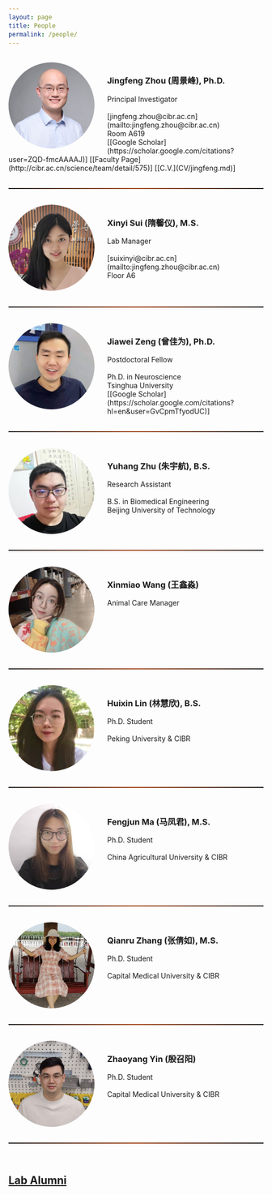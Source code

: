 ```yaml
---
layout: page
title: People
permalink: /people/
---
```


<br>
  
  
<!-- ========================================================================================================================== -->
<img align="left" width="170" style="margin-right:25px; border-radius: 50%; border: 0px solid #6495ED;" src="/people/jingfeng_zhou.jpg" />
<h3>Jingfeng Zhou (周景峰), Ph.D.</h3>
Principal Investigator<br><br>
[jingfeng.zhou@cibr.ac.cn](mailto:jingfeng.zhou@cibr.ac.cn)<br>Room A619<br>
[[Google Scholar](https://scholar.google.com/citations?user=ZQD-fmcAAAAJ)] [[Faculty Page](http://cibr.ac.cn/science/team/detail/575)] [[C.V.](CV/jingfeng.md)]<br clear="left" />
<br>
<hr style="height:2px; border:1px; background-image: linear-gradient(to right, rgba(255, 94, 19, 0), rgba(255, 94, 19, 0.6), rgba(255, 94, 19, 0))" />
<br>




<!-- ========================================================================================================================== -->
<img align="left" width="170" style="margin-right:25px; border-radius: 50%; border: 0px solid #6495ED;" src="/people/xinyi_sui.jpg" />
<h3>Xinyi Sui (隋馨仪), M.S.</h3>
Lab Manager<br><br>
[suixinyi@cibr.ac.cn](mailto:jingfeng.zhou@cibr.ac.cn)<br>Floor A6<br clear="left" />
<br>
<hr style="height:2px; border:1px; background-image: linear-gradient(to right, rgba(255, 94, 19, 0), rgba(255, 94, 19, 0.6), rgba(255, 94, 19, 0))" />
<br>




<!-- ========================================================================================================================== -->
<img align="left" width="170" style="margin-right:25px; border-radius: 50%; border: 0px solid #6495ED;" src="/people/jiawei_zeng.jpg" />
<h3>Jiawei Zeng (曾佳为), Ph.D.</h3>
Postdoctoral Fellow<br><br>
Ph.D. in Neuroscience<br>Tsinghua University<br>
[[Google Scholar](https://scholar.google.com/citations?hl=en&user=GvCpmTfyodUC)]<br clear="left" />
<br>
<hr style="height:2px; border:1px; background-image: linear-gradient(to right, rgba(255, 94, 19, 0), rgba(255, 94, 19, 0.6), rgba(255, 94, 19, 0))" />
<br>

<!-- ========================================================================================================================== -->
<img align="left" width="170" style="margin-right:25px; border-radius: 50%; border: 0px solid #6495ED;" src="/people/yuhang_zhu.jpg" />
<h3>Yuhang Zhu (朱宇航), B.S.</h3>
Research Assistant<br><br>
B.S. in Biomedical Engineering<br>Beijing University of Technology<br clear="left" />
<br>
<hr style="height:2px; border:1px; background-image: linear-gradient(to right, rgba(255, 94, 19, 0), rgba(255, 94, 19, 0.6), rgba(255, 94, 19, 0))" />
<br>

<!-- ========================================================================================================================== -->
<img align="left" width="170" style="margin-right:25px; border-radius: 50%; border: 0px solid #6495ED;" src="/people/xinmiao_wang.jpg" />
<h3>Xinmiao Wang (王鑫淼)</h3>
Animal Care Manager<br><br>
<br clear="left" />
<br>
<hr style="height:2px; border:1px; background-image: linear-gradient(to right, rgba(255, 94, 19, 0), rgba(255, 94, 19, 0.6), rgba(255, 94, 19, 0))" />
<br>

<!-- ========================================================================================================================== -->
<img align="left" width="170" style="margin-right:25px; border-radius: 50%; border: 0px solid #6495ED;" src="/people/huixin_lin2.jpg" />
<h3>Huixin Lin (林慧欣), B.S.</h3>
Ph.D. Student<br><br>
Peking University & CIBR<br clear="left" />
<br>
<hr style="height:2px; border:1px; background-image: linear-gradient(to right, rgba(255, 94, 19, 0), rgba(255, 94, 19, 0.6), rgba(255, 94, 19, 0))" />
<br>




<!-- ========================================================================================================================== -->
<img align="left" width="170" style="margin-right:25px; border-radius: 50%; border: 0px solid #6495ED;" src="/people/fengjun_ma.jpg" />
<h3>Fengjun Ma (马凤君), M.S.</h3>
Ph.D. Student<br><br>
China Agricultural University & CIBR<br clear="left" />
<br>
<hr style="height:2px; border:1px; background-image: linear-gradient(to right, rgba(255, 94, 19, 0), rgba(255, 94, 19, 0.6), rgba(255, 94, 19, 0))" />
<br>


<!-- ========================================================================================================================== -->
<img align="left" width="170" style="margin-right:25px; border-radius: 50%; border: 0px solid #6495ED;" src="/people/qianru_zhang.jpg" />
<h3>Qianru Zhang (张倩如), M.S.</h3>
Ph.D. Student<br><br>
Capital Medical University & CIBR<br clear="left" />
<br>
<hr style="height:2px; border:1px; background-image: linear-gradient(to right, rgba(255, 94, 19, 0), rgba(255, 94, 19, 0.6), rgba(255, 94, 19, 0))" />
<br>


<!-- ========================================================================================================================== -->
<img align="left" width="170" style="margin-right:25px; border-radius: 50%; border: 0px solid #6495ED;" src="/people/zhaoyang_yin.jpg" />
<h3>Zhaoyang Yin (殷召阳)</h3>
Ph.D. Student<br><br>
Capital Medical University & CIBR<br clear="left" />
<br>
<hr style="height:2px; border:1px; background-image: linear-gradient(to right, rgba(255, 94, 19, 0), rgba(255, 94, 19, 0.6), rgba(255, 94, 19, 0))" />
<br>



## [Lab Alumni](/alumni/)
